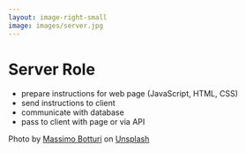 ```yaml
---
layout: image-right-small
image: images/server.jpg
---
```

# Server Role

<v-clicks>

- prepare instructions for web page (JavaScript, HTML, CSS)
- send instructions to client
- communicate with database
- pass to client with page or via API

</v-clicks>

<Caption>Photo by <a href="https://unsplash.com/@wildmax?utm_source=unsplash&utm_medium=referral&utm_content=creditCopyText">Massimo Botturi</a> on <a href="https://unsplash.com/photos/zFYUsLk_50Y?utm_source=unsplash&utm_medium=referral&utm_content=creditCopyText">Unsplash</a></Caption>